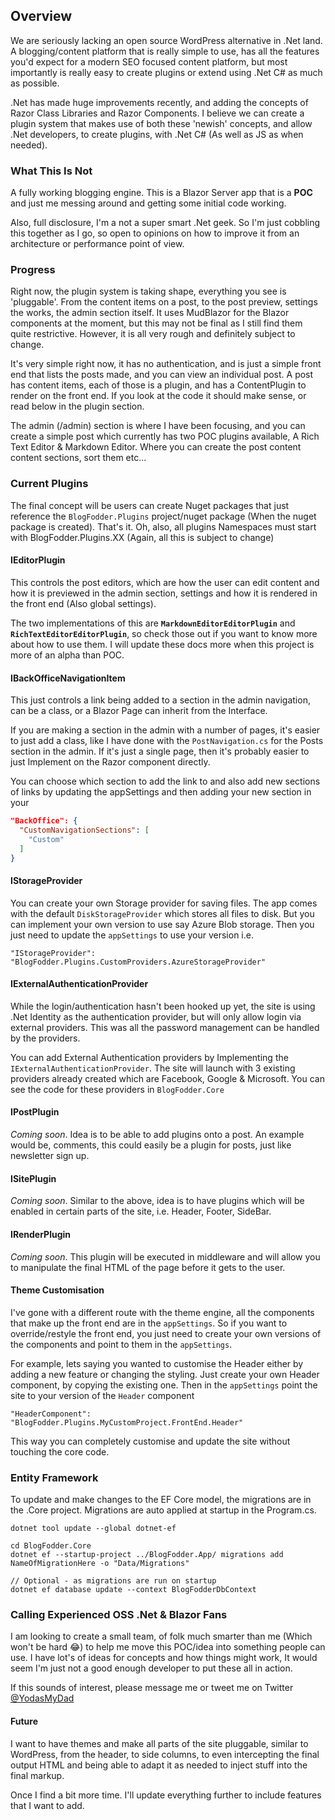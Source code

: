 ## Overview

We are seriously lacking an open source WordPress alternative in .Net land. A blogging/content platform that is really simple to use, has all the features you'd expect for a modern SEO focused content platform, but most importantly is really easy to create plugins or extend using .Net C# as much as possible.

.Net has made huge improvements recently, and adding the concepts of Razor Class Libraries and Razor Components. I believe we can create a plugin system that makes use of both these 'newish' concepts, and allow .Net developers, to create plugins, with .Net C# (As well as JS as when needed).

### What This Is Not

A fully working blogging engine. This is a Blazor Server app that is a **POC** and just me messing around and getting some initial code working.

Also, full disclosure, I'm a not a super smart .Net geek. So I'm just cobbling this together as I go, so open to opinions on how to improve it from an architecture or performance point of view.

### Progress

Right now, the plugin system is taking shape, everything you see is 'pluggable'. From the content items on a post, to the post preview, settings the works, the admin section itself. It uses MudBlazor for the Blazor components at the moment, but this may not be final as I still find them quite restrictive. However, it is all very rough and definitely subject to change. 

It's very simple right now, it has no authentication, and is just a simple front end that lists the posts made, and you can view an individual post. A post has content items, each of those is a plugin, and has a ContentPlugin to render on the front end. If you look at the code it should make sense, or read below in the plugin section.

The admin (/admin) section is where I have been focusing, and you can create a simple post which currently has two POC plugins available, A Rich Text Editor & Markdown Editor. Where you can create the post content content sections, sort them etc...

### Current Plugins

The final concept will be users can create Nuget packages that just reference the `BlogFodder.Plugins` project/nuget package (When the nuget package is created). That's it. Oh, also, all plugins Namespaces must start with BlogFodder.Plugins.XX (Again, all this is subject to change)

#### IEditorPlugin

This controls the post editors, which are how the user can edit content and how it is previewed in the admin section, settings and how it is rendered in the front end (Also global settings).

The two implementations of this are **`MarkdownEditorEditorPlugin`** and **`RichTextEditorEditorPlugin`**, so check those out if you want to know more about how to use them. I will update these docs more when this project is more of an alpha than POC.

#### IBackOfficeNavigationItem

This just controls a link being added to a section in the admin navigation, can be a class, or a Blazor Page can inherit from the Interface.

If you are making a section in the admin with a number of pages, it's easier to just add a class, like I have done with the `PostNavigation.cs` for the Posts section in the admin. If it's just a single page, then it's probably easier to just Implement on the Razor component directly.

You can choose which section to add the link to and also add new sections of links by updating the appSettings and then adding your new section in your 

```json
"BackOffice": {
  "CustomNavigationSections": [
    "Custom"
  ]
}
```



#### IStorageProvider

You can create your own Storage provider for saving files. The app comes with the default `DiskStorageProvider` which stores all files to disk. But you can implement your own version to use say Azure Blob storage. Then you just need to update the `appSettings` to use your version i.e.

`"IStorageProvider": "BlogFodder.Plugins.CustomProviders.AzureStorageProvider"`

#### IExternalAuthenticationProvider

While the login/authentication hasn't been hooked up yet, the site is using .Net Identity as the authentication provider, but will only allow login via external providers. This was all the password management can be handled by the providers.

You can add External Authentication providers by Implementing the `IExternalAuthenticationProvider`. The site will launch with 3 existing providers already created which are Facebook, Google & Microsoft. You can see the code for these providers in `BlogFodder.Core`

#### IPostPlugin

*Coming soon*. Idea is to be able to add plugins onto a post. An example would be, comments, this could easily be a plugin for posts, just like newsletter sign up.

#### ISitePlugin

*Coming soon*. Similar to the above, idea is to have plugins which will be enabled in certain parts of the site, i.e. Header, Footer, SideBar.

#### IRenderPlugin

*Coming soon*. This plugin will be executed in middleware and will allow you to manipulate the final HTML of the page before it gets to the user.

#### Theme Customisation

I've gone with a different route with the theme engine, all the components that make up the front end are in the `appSettings`. So if you want to override/restyle the front end, you just need to create your own versions of the components and point to them in the `appSettings`.

For example, lets saying you wanted to customise the Header either by adding a new feature or changing the styling. Just create your own Header component, by copying the existing one. Then in the `appSettings` point the site to your version of the `Header` component

`"HeaderComponent": "BlogFodder.Plugins.MyCustomProject.FrontEnd.Header"`

This way you can completely customise and update the site without touching the core code.

### Entity Framework

To update and make changes to the EF Core model, the migrations are in the .Core project. Migrations are auto applied at startup in the Program.cs.

```
dotnet tool update --global dotnet-ef

cd BlogFodder.Core
dotnet ef --startup-project ../BlogFodder.App/ migrations add NameOfMigrationHere -o "Data/Migrations"

// Optional - as migrations are run on startup  
dotnet ef database update --context BlogFodderDbContext
```

### Calling Experienced OSS .Net & Blazor Fans

I am looking to create a small team, of folk much smarter than me (Which won't be hard 😂) to help me move this POC/idea into something people can use. I have lot's of ideas for concepts and how things might work, It would seem I'm just not a good enough developer to put these all in action.

If this sounds of interest, please message me or tweet me on Twitter [@YodasMyDad](https://twitter.com/YodasMyDad)

#### Future

I want to have themes and make all parts of the site pluggable, similar to WordPress, from the header, to side columns, to even intercepting the final output HTML and being able to adapt it as needed to inject stuff into the final markup.

Once I find a bit more time. I'll update everything further to include features that I want to add.